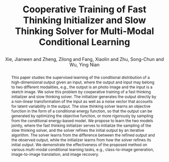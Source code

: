---
layout: pub
type: journal
key: xie2021cooperative
title: >
    Cooperative Training of Fast Thinking Initializer and Slow Thinking Solver for Multi-Modal Conditional Learning
author: Xie, Jianwen and Zheng, Zilong and Fang, Xiaolin and Zhu, Song-Chun and Wu, Ying Nian
equalauthor: Xie, Jianwen and Zheng, Zilong
pdf: 3DDescriptorNet/3DGConvNet_pami.pdf
abbr: TPAMI
arxiv: 1902.02812
journal: IEEE Transactions on Pattern Analysis and Machine Intelligence (TPAMI)
year: 2021
selected: false
abstract: >
    This paper studies the supervised learning of the conditional distribution of a high-dimensional output given an input, where the output and input may belong to two different modalities, e.g., the output is an photo image and the input is a sketch image. We solve this problem by cooperative training of a fast thinking initializer and slow thinking solver. The initializer generates the output directly by a non-linear transformation of the input as well as a noise vector that accounts for latent variability in the output. The slow thinking solver learns an objective function in the form of a conditional energy function, so that the output can be generated by optimizing the objective function, or more rigorously by sampling from the conditional energy-based model. We propose to learn the two models jointly, where the fast thinking initializer serves to initialize the sampling of the slow thinking solver, and the solver refines the initial output by an iterative algorithm. The solver learns from the difference between the refined output and the observed output, while the initializer learns from how the solver refines its initial output. We demonstrate the effectiveness of the proposed method on various multi-modal conditional learning tasks, e.g., class-to-image generation, image-to-image translation, and image recovery.
bibtex: >
    @article{xie2021cooperative,
        title={Cooperative Training of Fast Thinking Initializer and Slow Thinking Solver for Multi-Modal Conditional Learning},
        author={Xie, Jianwen and Zheng, Zilong and Fang, Xiaolin and Zhu, Song-Chun and Wu, Ying Nian},
        journal={IEEE Transactions on Pattern Analysis and Machine Intelligence (TPAMI)},
        abbr={TPAMI},
        year={2021}
    }
---